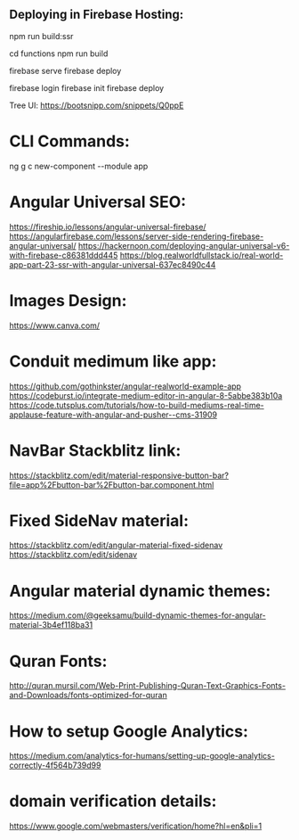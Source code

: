 Deploying in Firebase Hosting:
------------------------------

<!-- ng build --prod -->

<!-- npm run build:ssr && npm run serve:ssr -->

<!-- Now build your project from source directory -->

npm run build:ssr
<!-- Now move to functions directory -->
cd functions
npm run build
<!-- This is to test the prod build in local -->
firebase serve
firebase deploy

<!-- Firebase Hosing -->
firebase login
firebase init
firebase deploy

Tree UI:
https://bootsnipp.com/snippets/Q0ppE


CLI Commands:
=============
ng g c new-component --module app

Angular Universal SEO:
======================
https://fireship.io/lessons/angular-universal-firebase/
https://angularfirebase.com/lessons/server-side-rendering-firebase-angular-universal/
https://hackernoon.com/deploying-angular-universal-v6-with-firebase-c86381ddd445
https://blog.realworldfullstack.io/real-world-app-part-23-ssr-with-angular-universal-637ec8490c44

Images Design:
==============
https://www.canva.com/

Conduit medimum like app:
=======================
https://github.com/gothinkster/angular-realworld-example-app
https://codeburst.io/integrate-medium-editor-in-angular-8-5abbe383b10a
https://code.tutsplus.com/tutorials/how-to-build-mediums-real-time-applause-feature-with-angular-and-pusher--cms-31909

NavBar Stackblitz link:
=======================
https://stackblitz.com/edit/material-responsive-button-bar?file=app%2Fbutton-bar%2Fbutton-bar.component.html

Fixed SideNav material:
=======================
https://stackblitz.com/edit/angular-material-fixed-sidenav
https://stackblitz.com/edit/sidenav

Angular material dynamic themes:
===============================
https://medium.com/@geeksamu/build-dynamic-themes-for-angular-material-3b4ef118ba31

Quran Fonts:
===========
http://quran.mursil.com/Web-Print-Publishing-Quran-Text-Graphics-Fonts-and-Downloads/fonts-optimized-for-quran

How to setup Google Analytics:
=============================
https://medium.com/analytics-for-humans/setting-up-google-analytics-correctly-4f564b739d99


domain verification details:
============================
https://www.google.com/webmasters/verification/home?hl=en&pli=1
